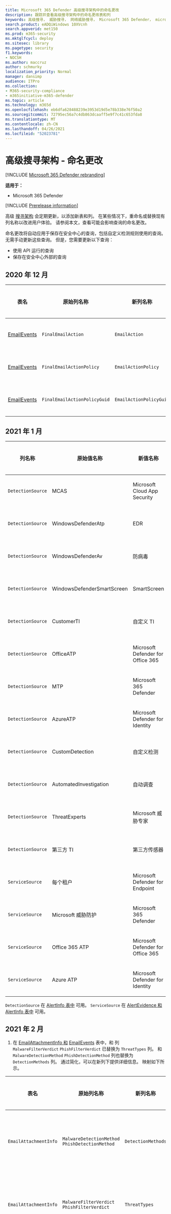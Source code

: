 ```yaml
---
title: Microsoft 365 Defender 高级搜寻架构中的命名更改
description: 跟踪并查看高级搜寻架构中的命名更改表和列
keywords: 高级搜寻， 威胁搜寻， 网络威胁搜寻， Microsoft 365 Defender， microsoft 365， m365， 搜索， 查询， 遥测， 架构参考， kusto， 表， 数据， 命名更改， 重命名
search.product: eADQiWindows 10XVcnh
search.appverid: met150
ms.prod: m365-security
ms.mktglfcycl: deploy
ms.sitesec: library
ms.pagetype: security
f1.keywords:
- NOCSH
ms.author: maccruz
author: schmurky
localization_priority: Normal
manager: dansimp
audience: ITPro
ms.collection:
- M365-security-compliance
- m365initiative-m365-defender
ms.topic: article
ms.technology: m365d
ms.openlocfilehash: eb6dfa628488239e3953d19d5e78b338e76f50a2
ms.sourcegitcommit: 72795ec56a7c4db863dcaaff5e9f7c41c653fda8
ms.translationtype: MT
ms.contentlocale: zh-CN
ms.lasthandoff: 04/26/2021
ms.locfileid: "52023781"
---
```

# <a name="advanced-hunting-schema---naming-changes"></a>高级搜寻架构 - 命名更改

[!INCLUDE [Microsoft 365 Defender rebranding](../includes/microsoft-defender.md)]


**适用于：**
- Microsoft 365 Defender

[!INCLUDE [Prerelease information](../includes/prerelease.md)]

高级 [搜寻架构](advanced-hunting-schema-tables.md) 会定期更新，以添加新表和列。 在某些情况下，重命名或替换现有列名称以改进用户体验。 请参阅本文，查看可能会影响查询的命名更改。

命名更改将自动应用于保存在安全中心的查询，包括自定义检测规则使用的查询。 无需手动更新这些查询。 但是，您需要更新以下查询：
- 使用 API 运行的查询
- 保存在安全中心外部的查询

## <a name="december-2020"></a>2020 年 12 月

| 表名 | 原始列名称 | 新列名称 | 更改原因
|--|--|--|--|
| [EmailEvents](advanced-hunting-emailevents-table.md) | `FinalEmailAction` | `EmailAction` | 客户反馈 |
| [EmailEvents](advanced-hunting-emailevents-table.md) | `FinalEmailActionPolicy` | `EmailActionPolicy` | 客户反馈 |
| [EmailEvents](advanced-hunting-emailevents-table.md) | `FinalEmailActionPolicyGuid` | `EmailActionPolicyGuid` | 客户反馈 |

## <a name="january-2021"></a>2021 年 1 月

| 列名称 | 原始值名称 | 新值名称 | 更改原因
|--|--|--|--|
| `DetectionSource` | MCAS |    Microsoft Cloud App Security | 重新品牌 |
| `DetectionSource` | WindowsDefenderAtp|   EDR| 重新品牌 |
| `DetectionSource` | WindowsDefenderAv | 防病毒 | 重新品牌 |
| `DetectionSource` | WindowsDefenderSmartScreen |  SmartScreen | 重新品牌 |
| `DetectionSource` | CustomerTI |  自定义 TI | 重新品牌 |
| `DetectionSource` | OfficeATP | Microsoft Defender for Office 365 | 重新品牌 |
| `DetectionSource` | MTP   | Microsoft 365 Defender | 重新品牌 |
| `DetectionSource` | AzureATP |    Microsoft Defender for Identity | 重新品牌 |
| `DetectionSource` | CustomDetection   | 自定义检测 | 重新品牌 |
| `DetectionSource` | AutomatedInvestigation |自动调查 | 重新品牌 |
| `DetectionSource` | ThreatExperts | Microsoft 威胁专家 | 重新品牌 |
| `DetectionSource` | 第三方 TI | 第三方传感器 | 重新品牌 |
| `ServiceSource` | 每个租户| Microsoft Defender for Endpoint | 重新品牌 |
|`ServiceSource` |Microsoft 威胁防护   | Microsoft 365 Defender | 重新品牌 |
| `ServiceSource` | Office 365 ATP  |Microsoft Defender for Office 365 | 重新品牌 |
| `ServiceSource` |Azure ATP    |Microsoft Defender for Identity | 重新品牌 |

`DetectionSource` 在 [AlertInfo 表中](advanced-hunting-alertinfo-table.md) 可用。 `ServiceSource` 在 [AlertEvidence 和](advanced-hunting-alertevidence-table.md) [AlertInfo 表中](advanced-hunting-alertinfo-table.md) 可用。 

## <a name="february-2021"></a>2021 年 2 月

1. 在 [EmailAttachmentInfo 和](advanced-hunting-emailattachmentinfo-table.md) [EmailEvents](advanced-hunting-emailevents-table.md) 表中，和 列 `MalwareFilterVerdict` `PhishFilterVerdict` 已替换为 `ThreatTypes` 列。 和 `MalwareDetectionMethod` `PhishDetectionMethod` 列也替换为 `DetectionMethods` 列。 通过简化，可以在新列下提供详细信息。 映射如下所示。

| 表名 | 原始列名称 | 新列名称 | 更改原因
|--|--|--|--|
| `EmailAttachmentInfo` | `MalwareDetectionMethod` <br> `PhishDetectionMethod` | `DetectionMethods` | 包括更多检测方法 |
| `EmailAttachmentInfo`  | `MalwareFilterVerdict` <br>`PhishFilterVerdict` | `ThreatTypes` | 包括更多威胁类型 |
| `EmailEvents` | `MalwareDetectionMethod` <br> `PhishDetectionMethod` | `DetectionMethods` | 包括更多检测方法 |
| `EmailEvents` | `MalwareFilterVerdict` <br>`PhishFilterVerdict` | `ThreatTypes` | 包括更多威胁类型 |


2. 在 `EmailAttachmentInfo` 和 `EmailEvents` 表中， `ThreatNames` 添加了 列以提供有关电子邮件威胁详细信息。 此列包含"垃圾邮件"或"钓鱼邮件"等值。

3. 在 [DeviceInfo 表中](advanced-hunting-deviceinfo-table.md) ， `DeviceObjectId` 列已根据客户反馈 `AadDeviceId` 替换为该列。

4. 在 [DeviceEvents](advanced-hunting-deviceevents-table.md) 表中，修改了几个 ActionType 名称，以更好地反映操作的说明。 可在下方找到更改的详细信息。

| 表名 | 原始 ActionType 名称 | 新的 ActionType 名称 | 更改原因
|--|--|--|--|
| `DeviceEvents` | `DlpPocPrintJob` | `FilePrinted` | 客户反馈 |
| `DeviceEvents` | `UsbDriveMount` | `UsbDriveMounted` | 客户反馈 |
| `DeviceEvents` | `UsbDriveUnmount` | `UsbDriveUnmounted` | 客户反馈 |
| `DeviceEvents` | `WriteProcessMemoryApiCall` | `WriteToLsassProcessMemory` | 客户反馈 |

## <a name="march-2021"></a>2021 年 3 月

`DeviceTvmSoftwareInventoryVulnerabilities`该表已被弃用。 将 替换为 `DeviceTvmSoftwareInventory` 和 `DeviceTvmSoftwareVulnerabilities` 表。



## <a name="related-topics"></a>相关主题
- [高级搜寻概述](advanced-hunting-overview.md)
- [了解架构](advanced-hunting-schema-tables.md)